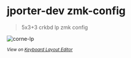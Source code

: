 # jporter-dev zmk-config

> 5x3+3 crkbd lp zmk config

![corne-lp](https://user-images.githubusercontent.com/1226637/167231927-4ad801ad-6a59-4409-b15b-ade0bbdd205c.png)

<sub>_View on [Keyboard Layout Editor](http://www.keyboard-layout-editor.com/#/gists/1a7bb4cac0ab3453923a1d40a9a7f94d)_<sub>
